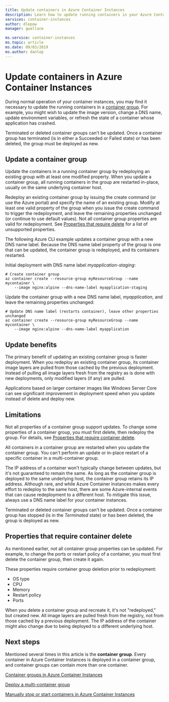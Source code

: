 ```yaml
---
title: Update containers in Azure Container Instances
description: Learn how to update running containers in your Azure Container Instances container groups.
services: container-instances
author: dlepow
manager: gwallace

ms.service: container-instances
ms.topic: article
ms.date: 09/03/2019
ms.author: danlep
---
```


# Update containers in Azure Container Instances

During normal operation of your container instances, you may find it necessary to update the running containers in a [container group](container-instances-container-groups.md). For example, you might wish to update the image version, change a DNS name, update environment variables, or refresh the state of a container whose application has crashed.

Terminated or deleted container groups can't be updated. Once a container group has terminated (is in either a Succeeded or Failed state) or has been deleted, the group must be deployed as new.

## Update a container group

Update the containers in a running container group by redeploying an existing group with at least one modified property. When you update a container group, all running containers in the group are restarted in-place, usually on the same underlying container host.

Redeploy an existing container group by issuing the create command (or use the Azure portal) and specify the name of an existing group. Modify at least one valid property of the group when you issue the create command to trigger the redeployment, and leave the remaining properties unchanged (or continue to use default values). Not all container group properties are valid for redeployment. See [Properties that require delete](#properties-that-require-container-delete) for a list of unsupported properties.

The following Azure CLI example updates a container group with a new DNS name label. Because the DNS name label property of the group is one that can be updated, the container group is redeployed, and its containers restarted.

Initial deployment with DNS name label *myapplication-staging*:

```azurecli-interactive
# Create container group
az container create --resource-group myResourceGroup --name mycontainer \
    --image nginx:alpine --dns-name-label myapplication-staging
```

Update the container group with a new DNS name label, *myapplication*, and leave the remaining properties unchanged:

```azurecli-interactive
# Update DNS name label (restarts container), leave other properties unchanged
az container create --resource-group myResourceGroup --name mycontainer \
    --image nginx:alpine --dns-name-label myapplication
```

## Update benefits

The primary benefit of updating an existing container group is faster deployment. When you redeploy an existing container group, its container image layers are pulled from those cached by the previous deployment. Instead of pulling all image layers fresh from the registry as is done with new deployments, only modified layers (if any) are pulled.

Applications based on larger container images like Windows Server Core can see significant improvement in deployment speed when you update instead of delete and deploy new.

## Limitations

Not all properties of a container group support updates. To change some properties of a container group, you must first delete, then redeploy the group. For details, see [Properties that require container delete](#properties-that-require-container-delete).

All containers in a container group are restarted when you update the container group. You can't perform an update or in-place restart of a specific container in a multi-container group.

The IP address of a container won't typically change between updates, but it's not guaranteed to remain the same. As long as the container group is deployed to the same underlying host, the container group retains its IP address. Although rare, and while Azure Container Instances makes every effort to redeploy to the same host, there are some Azure-internal events that can cause redeployment to a different host. To mitigate this issue, always use a DNS name label for your container instances.

Terminated or deleted container groups can't be updated. Once a container group has stopped (is in the *Terminated* state) or has been deleted, the group is deployed as new.

## Properties that require container delete

As mentioned earlier, not all container group properties can be updated. For example, to change the ports or restart policy of a container, you must first delete the container group, then create it again.

These properties require container group deletion prior to redeployment:

* OS type
* CPU
* Memory
* Restart policy
* Ports

When you delete a container group and recreate it, it's not "redeployed," but created new. All image layers are pulled fresh from the registry, not from those cached by a previous deployment. The IP address of the container might also change due to being deployed to a different underlying host.

## Next steps

Mentioned several times in this article is the **container group**. Every container in Azure Container Instances is deployed in a container group, and container groups can contain more than one container.

[Container groups in Azure Container Instances](container-instances-container-groups.md)

[Deploy a multi-container group](container-instances-multi-container-group.md)

[Manually stop or start containers in Azure Container Instances](container-instances-stop-start.md)

<!-- LINKS - External -->

<!-- LINKS - Internal -->
[az-container-create]: /cli/azure/container?view=azure-cli-latest#az-container-create
[azure-cli-install]: /cli/azure/install-azure-cli
